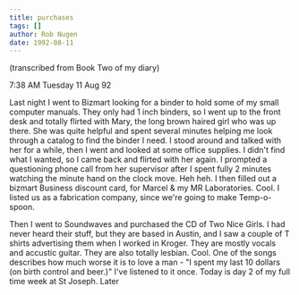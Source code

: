 ```yaml
---
title: purchases
tags: []
author: Rob Nugen
date: 1992-08-11
---
```


<p class=note>(transcribed from Book Two of my diary)

<p class=date>7:38 AM Tuesday 11 Aug 92

<p>Last night I went to Bizmart looking for a binder to hold some of
my small computer manuals.  They only had 1 inch binders, so I went up
to the front desk and totally flirted with Mary, the long brown haired
girl who was up there.  She was quite helpful and spent several
minutes helping me look through a catalog to find the binder I need.
I stood around and talked with her for a while, then I went and looked
at some office supplies.  I didn't find what I wanted, so I came back
and flirted with her again.  I prompted a questioning phone call from
her supervisor after I spent fully 2 minutes watching the minute hand
on the clock move.  Heh heh.  I then filled out a bizmart Business
discount card, for Marcel & my MR Laboratories.  Cool.  I listed us as
a fabrication company, since we're going to make Temp-o-spoon.

<p>Then I went to Soundwaves and purchased the CD of Two Nice Girls. I
had never heard their stuff, but they are based in Austin, and I saw a
couple of T shirts advertising them when I worked in Kroger.  They are
mostly vocals and accustic guitar.  They are also totally lesbian.
Cool.  One of the songs describes how much worse it is to love a man -
"I spent my last 10 dollars (on birth control and beer.)"  I've
listened to it once.  Today is day 2 of my full time week at St
Joseph.  Later
